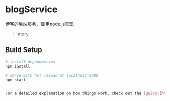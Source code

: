 # blogService
博客的后端服务，使用node.js实现
> mory

## Build Setup

``` bash
# install dependencies
npm install

# serve with hot reload at localhost:9000
npm start


For a detailed explanation on how things work, check out the [guide](http://vuejs-templates.github.io/webpack/) and [docs for vue-loader](http://vuejs.github.io/vue-loader).

